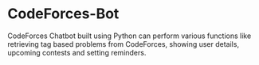 # CodeForces-Bot
CodeForces Chatbot built using Python can perform various functions like retrieving tag based problems from CodeForces, showing user details, upcoming contests and setting reminders.
